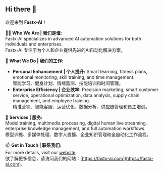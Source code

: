 ## Hi there 👋

欢迎来到 **Fastx-AI**！

🙋‍♀️ **Who We Are | 我们是谁:**  
Fastx-AI specializes in advanced AI automation solutions for both individuals and enterprises.  
Fastx-AI 专注于为个人和企业提供先进的AI自动化解决方案。

🚀 **What We Do | 我们的工作:**  
- **Personal Enhancement | 个人提升:** Smart learning, fitness plans, emotional monitoring, skill training, and time management.  
  智能学习、健身计划、情绪监测、技能培训和时间管理。
- **Enterprise Efficiency | 企业效率:** Precision marketing, smart customer service, operational optimization, data analysis, supply chain management, and employee training.  
  精准营销、智能客服、运营优化、数据分析、供应链管理和员工培训。

🔧 **Services | 服务:**  
Model training, multimedia processing, digital human live streaming, enterprise knowledge management, and full automation workflows.  
模型训练、多媒体处理、数字人直播、企业知识管理和全自动化工作流程。

📫 **Get in Touch | 联系我们:**  
For more details, visit our [website](https://fastx-ai.com).  
欲了解更多信息，请访问我们的网站：[https://fastx-ai.com](https://fastx-ai.com).
